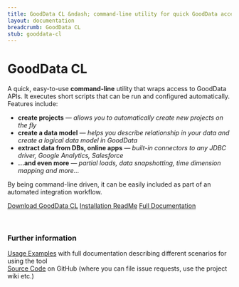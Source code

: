 ```yaml
---
title: GoodData CL &ndash; command-line utility for quick GoodData access
layout: documentation
breadcrumb: GoodData CL
stub: gooddata-cl
---
```


# GoodData CL
A quick, easy-to-use **command-line** utility that wraps access to GoodData APIs. It executes short scripts that can be run and configured automatically. Features include:

 * **create projects** &mdash; <em>allows you to automatically create new projects on the fly</em>
 * **create a data model** &mdash; <em>helps you describe relationship in your data and create a logical data model in GoodData</em>
 * **extract data from DBs, online apps** &mdash; <em>built-in connectors to any JDBC driver, Google Analytics, Salesforce</em>
 * **…and even more** &mdash; *partial loads, data snapshotting, time dimension mapping and more…*

By being command-line driven, it can be easily included as part of an automated integration workflow.
            
<a class="greenButton" href="http://github.com/gooddata/GoodData-CL/downloads">Download GoodData CL</a>
<a class="greenButton" href="/gooddata-cl/install.html">Installation ReadMe</a>
<a class="greenButton" href="/gooddata-cl/documentation.html">Full Documentation</a>
            
<div><br>
    <h3>Further information</h3>
    <a href="/gooddata-cl/examples/">Usage Examples</a> with full documentation describing different scenarios for using the tool<br>
    <a href="http://github.com/gooddata/GoodData-CL/">Source Code</a> on GitHub (where you can file issue requests, use the project wiki etc.)<br>
</div>